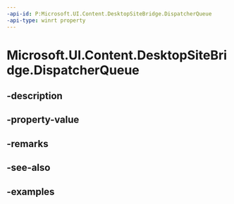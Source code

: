 ```yaml
---
-api-id: P:Microsoft.UI.Content.DesktopSiteBridge.DispatcherQueue
-api-type: winrt property
---
```


# Microsoft.UI.Content.DesktopSiteBridge.DispatcherQueue

<!--
public Microsoft.UI.Dispatching.DispatcherQueue DispatcherQueue { get; }
-->


## -description

## -property-value

## -remarks

## -see-also

## -examples


